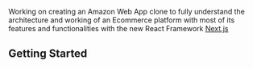 Working on creating an Amazon Web App clone to fully understand the architecture and working of an Ecommerce platform with most of its features and functionalities with the new React Framework [Next.js](https://nextjs.org/)

## Getting Started
